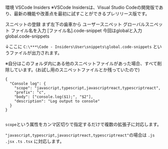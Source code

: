 <!--
title:   VScode 複数の拡張子を1つのスニペットファイルで使い回す方法 (.js .jsx .ts .tsxファイルを一つにスニペットファイルで)
tags:    JavaScript,TypeScript,VSCode,snippet
id:      e76ed410c85ceceed62d
private: false
-->
環境
VSCode Insiders
※VSCode Insidersは、Visual Studio Codeの開発版であり、最新の機能や改善点を最初に試すことができるプレリリース版です。

スニペットの登録
まず左下の歯車から
ユーザースニペット
グローバルスニペット
ファイル名を入力
[ファイル名].code-snippet
今回はglobalと入力
global.code-snippets

↓ここに
`C:\***\Code - Insiders\User\snippets\global.code-snippets`
というファイルが出力されます。

※自分はこのフォルダ内にある他のスニペットファイルがあった場合、すべて削除しています。(お試し用のスニペットファイルとか残っていたので)

```
{
  "Console log": {
    "scope": "javascript,typescript,javascriptreact,typescriptreact",
    "prefix": "c",
    "body": ["console.log($1);", "$2"],
    "description": "Log output to console"
  }
}


```

`scope`という属性をカンマ区切りで指定するだけで複数の拡張子に対応します。

`"javascript,typescript,javascriptreact,typescriptreact"`の場合は
`.js`
`.jsx`
`.ts`
`.tsx`
に対応します。